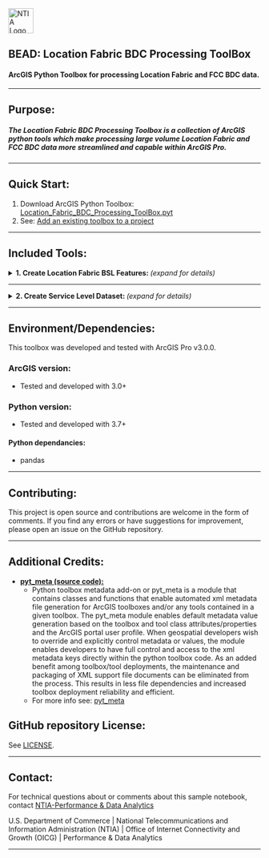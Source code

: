 <img src="https://www.ntia.gov/themes/custom/ntia_uswds//img/NTIAlogo-official.svg" alt="NTIA Logo" width="50em" align="center">

## BEAD: Location Fabric BDC Processing ToolBox

#### ArcGIS Python Toolbox for processing Location Fabric and FCC BDC data.

---

## Purpose:

##### The Location Fabric BDC Processing Toolbox is a collection of ArcGIS python tools which make processing large volume Location Fabric and FCC BDC data more streamlined and capable within ArcGIS Pro.

---

## Quick Start:

   1. Download ArcGIS Python Toolbox:  [Location_Fabric_BDC_Processing_ToolBox.pyt](https://github.com/ahamptonTIA/Location_Fabric_BDC_Processing_ToolBox/blob/main/Location_Fabric_BDC_Processing_ToolBox.pyt)
   2. See: [Add an existing toolbox to a project](https://pro.arcgis.com/en/pro-app/latest/help/projects/connect-to-a-toolbox.htm#:~:text=use%20its%20tools.-,Add%20an%20existing%20toolbox%20to%20a%20project,-You%20can%20add)

---

## Included Tools:

<details>
<summary><b>1. Create Location Fabric BSL Features: </b><em>(expand for details)</em></summary>
   
#### Overview:      
   - *Creates a point layer from a location fabric dataset using user specified fields for output.  The input data **must be a CSV file** containing the CostQuest fabric locations to be analyzed.*

      - **Notes:**
   
         - **Only location fabric records with the bsl_flag = True will be included in the output.**
        
      - **Data Restrictions:**
         - *Prior to sharing results, please verify the output dataset fields/columns meet the distribution requirements in accordance with your organization’s signed license agreement with CostQuest Associates.*
         - *See: [Why Do I Need a Fabric License?](https://help.bdc.fcc.gov/hc/en-us/articles/10419121200923-How-Entities-Can-Access-the-Location-Fabric-)*
#### Code Sample:  
```python
# import the toolbox as a module
import arcpy
arcpy.ImportToolbox(r'C:\Projects\ArcGISPro_projects\BCD_Location_Fabric_Layer_Tool\Location_Fabric_BDC_Processing_ToolBox.pyt',
                    r'Location Fabric And BDC Processing ToolBox')

# call the tool and return the output
result = arcpy.arcpy.create_fabric_features_LocationFabricAndBDCProcessingToolBox(
                                   location_fabric_csv_file,    #Location Fabric CSV File- Type(File)
                                   output_workspace,            #Output Workspace- Type(Workspace)
                                   output_name,                 #Output Name- Type(String)
                                   keep_cols                   #Output Columns- Type(String)
                                   )
```
</details>

---

<details>
<summary><b>2. Create Service Level Dataset: </b><em>(expand for details)</em></summary>

#### Overview:        
   - *Creates a point layer or table representing the highest reported service levels defined by NTIA BEAD program as reliable technologies which include Copper Wire, Coaxial Cable/HFC, Optical Carrier/Fiber to the Premises, Licensed Terrestrial Fixed Wireless and, Licensed-by-Rule Terrestrial Fixed Wireless.
    The input data **must be a CSV file** containing the CostQuest fabric locations to be analyzed. The outputs can be a spatial dataset (Featureclass or shapefile) or a table (GDB table or CSV).
    For spatial outputs, using a GDB featureclass rather than a shapefile will have better results as there are size restrictions (2 GB) and limits the column name length of shapefiles. The output data will contain the selected fabric columns and the resultant service level data.*
    
      - **Notes:**
         - **An internet connection is required as the tool will send requests for  data to the [FCC National Broadband Map](https://broadbandmap.fcc.gov/data-download/nationwide-data?)**
         - **Only location fabric records with the bsl_flag = True will be included in the output.**
        
      - **Data Restrictions:**
         - *Prior to sharing results, please verify the output dataset fields/columns meet the distribution requirements in accordance with your organization’s signed license agreement with CostQuest Associates.*
         - *See: [Why Do I Need a Fabric License?](https://help.bdc.fcc.gov/hc/en-us/articles/10419121200923-How-Entities-Can-Access-the-Location-Fabric-)*         

#### Methodology:
   - **Service Level Criteria:**
     
      - **How does the BEAD program define an “unserved” location?**
   
         - *Section I.C.bb. of the NOFO defines unserved locations as locations lacking reliable broadband service or with broadband service offering speeds below 25 megabits per second (Mbps) downstream/3 Mbps upstream at a latency of 100 milliseconds or less. Reliable broadband means broadband service that the Broadband DATA Maps show is accessible to a location via fiber-optic technology; Cable Modem/ Hybrid fiber-coaxial technology; digital subscriber line technology; or terrestrial fixed wireless technology utilizing entirely licensed spectrum or using a hybrid of licensed and unlicensed spectrum. Locations that are served by satellite or purely unlicensed spectrum will also be considered unserved.*
         - *See: [BEAD FAQ’s](https://broadbandusa.ntia.gov/sites/default/files/2022-06/BEAD-FAQs.pdf)*             

      - **How does the BEAD program define an “underserved” location?**
         - *Section I.C.cc. of the NOFO defines underserved locations as locations that are identified as having access to reliable broadband service of at least 25 Mbps downstream/3 Mbps upstream but less than 100 Mbps downstream/20 Mbps upstream at a latency of 100 milliseconds or less. Reliable broadband means broadband service that the Broadband DATA Maps show is accessible to a location via fiber-optic technology; Cable Modem/Hybrid fiber-coaxial technology; digital subscriber line technology; or terrestrial fixed wireless technology utilizing entirely licensed spectrum or using a hybrid of licensed and unlicensed spectrum.* 

         - *See: [BEAD FAQ’s](https://broadbandusa.ntia.gov/sites/default/files/2022-06/BEAD-FAQs.pdf)*      

   - **Applied Service Level Criteria:**
      - Based on the definition of "Reliable broadband" stated above, NTIA includes technology codes listed below in the analysis of a location's max service level. BDC codes for "Reliable broadband" deployed technology types:
        
         - 10 : Copper Wire
         - 40 : Coaxial Cable / HFC
         - 50 : Optical Carrier / Fiber to the Premises
         - 71 : Licensed Terrestrial Fixed Wireless
         - 72 : Licensed-by-Rule Terrestrial Fixed Wireless

      - Based on the FCC definition of "low latency" in the BDC data specification, NTIA classifies service availability with latency above 100 milliseconds as unserved. The BDC dataset indicates low latency status with Boolean codes:
         - 0 : False (Not low latency - above 100 milliseconds)
         - 1 : True (low latency - at or less than 100 milliseconds)
      - Resulting Service Levels Defined:
         - Unserved: Speeds below 25/3 Mbps or NULL OR without low_latency (low_latency=0)
         - Underserved: Speeds at or above 25/3 Mbps, but Below 100/20 Mbps with low_latency (low_latency=1)
         - Served: Service Level at or above 100/20 Mbps with low_latency (low_latency=1)
         
   - See: [FCC's Data Spec. for BDC Public Data Downloads](https://us-fcc.app.box.com/v/bdc-data-downloads-output)

#### Code Sample:  
```python
# import the toolbox as a module
import arcpy
arcpy.ImportToolbox(r'C:\Projects\ArcGISPro_projects\BCD_Location_Fabric_Layer_Tool\Location_Fabric_BDC_Processing_ToolBox.pyt',
                    r'LocationFabricAndBDCProcessingToolBox')

# call the tool and return the output
result = arcpy.create_service_level_dataset_LocationFabricAndBDCProcessingToolBox(
                    location_fabric_csv_file    #Location Fabric CSV File- Type(File),
                    output_workspace            #Output Workspace- Type(Workspace),
                    output_format               #Output Format- Type(String),
                    keep_cols                   #Output Columns- Type(String)
                    )
```

</details>
    
---

## Environment/Dependencies:

This toolbox was developed and tested with ArcGIS Pro v3.0.0. 

### ArcGIS version:
   - Tested and developed with 3.0+
     
### Python version:
   - Tested and developed with 3.7+
     
#### Python dependancies:
   - pandas

---

## Contributing:

This project is open source and contributions are welcome in the form of comments. 
If you find any errors or have suggestions for improvement, please open an issue on the GitHub repository.

---
## Additional Credits:
   - [**pyt_meta (source code):**](https://github.com/GeoCodable/pyt_meta)
      - Python toolbox metadata add-on or pyt_meta is a module that contains classes and functions that enable automated xml metadata file generation for ArcGIS toolboxes and/or any tools contained in a given toolbox. The pyt_meta module enables default metadata value generation based on the toolbox and tool class attributes/properties and the ArcGIS portal user profile. When geospatial developers wish to override and explicitly control metadata or values, the module enables developers to have full control and access to the xml metadata keys directly within the python toolbox code. As an added benefit among toolbox/tool deployments, the maintenance and packaging of XML support file documents can be eliminated from the process. This results in less file dependencies and increased toolbox deployment reliability and efficient.
      - For more info see: [pyt_meta](https://github.com/GeoCodable/pyt_meta)
        
## GitHub repository License:

See [LICENSE](./LICENSE.md).

---

## Contact:

For technical questions about or comments about this sample notebook, contact [NTIA-Performance & Data Analytics](mailto:nbam@ntia.gov)


U.S. Department of Commerce | National Telecommunications and Information Administration (NTIA) | Office of Internet Connectivity and Growth (OICG) | Performance & Data Analytics 

---
